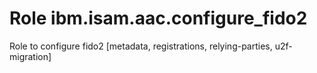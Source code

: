 # Role ibm.isam.aac.configure_fido2

Role to configure fido2 [metadata, registrations, relying-parties, u2f-migration]
